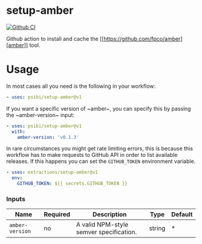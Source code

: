 # setup-amber

[![Github CI](https://github.com/psibi/setup-amber/actions/workflows/test.yml/badge.svg)](https://github.com/psibi/setup-amber/actions/workflows/test.yml)

Github action to install and cache the [[https://github.com/fpco/amber][amber]] tool.

# Usage

In most cases all you need is the following in your workflow:

``` yaml
- uses: psibi/setup-amber@v1
```

If you want a specific version of ~amber~, you can specify this by
passing the ~amber-version~ input:

``` yaml
- uses: psibi/setup-amber@v1
  with:
    amber-version: 'v0.1.3'
```

In rare circumstances you might get rate limiting errors, this is
because this workflow has to make requests to GitHub API in order to
list available releases. If this happens you can set the `GITHUB_TOKEN`
environment variable.

``` yaml
- uses: extractions/setup-amber@v1
  env:
    GITHUB_TOKEN: ${{ secrets.GITHUB_TOKEN }}
```

### Inputs

| Name           | Required | Description                             | Type   | Default |
| -------------- | -------- | --------------------------------------- | ------ | ------- |
| `amber-version` | no       | A valid NPM-style semver specification. | string | *       |
